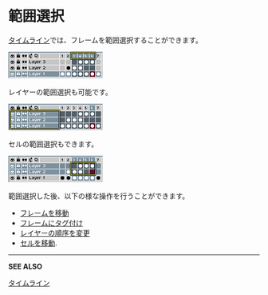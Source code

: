 # 範囲選択

[タイムライン](timeline.md)では、フレームを範囲選択することができます。

<img src="./range/frames-range.png" alt="Frames Range " class="x2" />

レイヤーの範囲選択も可能です。

<img src=".//range/layers-range.png" alt="Layers Range " class="x2" />

セルの範囲選択もできます。

<img src=".//range/cels-range.png" alt="Cels Range " class="x2" />

範囲選択した後、以下の様な操作を行うことができます。

* [フレームを移動](move-frames.md)
* [フレームにタグ付け](tags.md)
* [レイヤーの順序を変更](move-layers.md)
* [セルを移動](move-cels.md).

---

**SEE ALSO**

[タイムライン](timeline.md)
